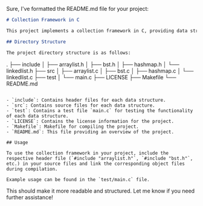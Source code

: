 Sure, I've formatted the README.md file for your project:

```markdown
# Collection Framework in C

This project implements a collection framework in C, providing data structures such as HashMap, LinkedList, Binary Search Tree (BST), and ArrayList (dynamic array). Each data structure is implemented with its respective header and source files, allowing for easy integration into your projects.

## Directory Structure

The project directory structure is as follows:

```
.
├── include
│   ├── arraylist.h
│   ├── bst.h
│   ├── hashmap.h
│   └── linkedlist.h
├── src
│   ├── arraylist.c
│   ├── bst.c
│   ├── hashmap.c
│   └── linkedlist.c
├── test
│   └── main.c
├── LICENSE
├── Makefile
└── README.md
```

- `include`: Contains header files for each data structure.
- `src`: Contains source files for each data structure.
- `test`: Contains a test file `main.c` for testing the functionality of each data structure.
- `LICENSE`: Contains the license information for the project.
- `Makefile`: Makefile for compiling the project.
- `README.md`: This file providing an overview of the project.

## Usage

To use the collection framework in your project, include the respective header file (`#include "arraylist.h"`, `#include "bst.h"`, etc.) in your source files and link the corresponding object files during compilation.

Example usage can be found in the `test/main.c` file.
```

This should make it more readable and structured. Let me know if you need further assistance!
